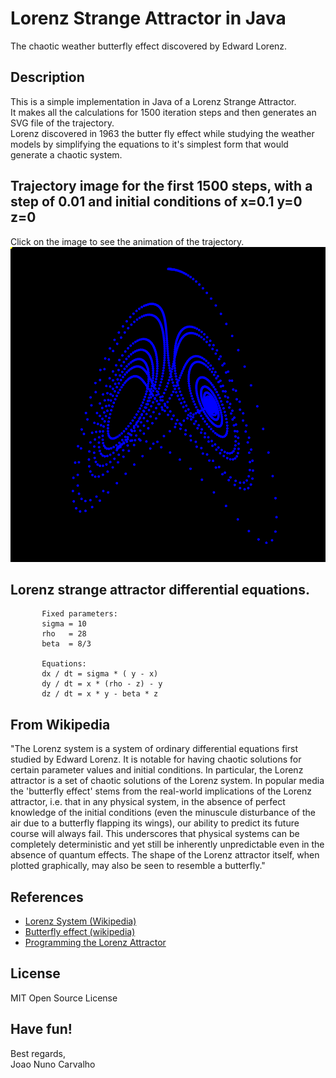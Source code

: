 # Lorenz Strange Attractor in Java
The chaotic weather butterfly effect discovered by Edward Lorenz.

## Description
This is a simple implementation in Java of a Lorenz Strange Attractor. <br>
It makes all the calculations for 1500 iteration steps and then generates an SVG file of the trajectory. <br>
Lorenz discovered in 1963 the butter fly effect while studying the weather models by simplifying the equations to it's simplest form that would generate a chaotic system.

## Trajectory image for the first 1500 steps, with a step of 0.01 and initial conditions of x=0.1 y=0 z=0
Click on the image to see the animation of the trajectory. <br>
![Alt text](./lorenz_strange_attractor.svg)

## Lorenz strange attractor differential equations.
```
       Fixed parameters:
       sigma = 10
       rho   = 28
       beta  = 8/3

       Equations:
       dx / dt = sigma * ( y - x)
       dy / dt = x * (rho - z) - y
       dz / dt = x * y - beta * z
```

## From Wikipedia
"The Lorenz system is a system of ordinary differential equations first studied by Edward Lorenz. It is notable for having chaotic solutions for certain parameter values and initial conditions. In particular, the Lorenz attractor is a set of chaotic solutions of the Lorenz system. In popular media the 'butterfly effect' stems from the real-world implications of the Lorenz attractor, i.e. that in any physical system, in the absence of perfect knowledge of the initial conditions (even the minuscule disturbance of the air due to a butterfly flapping its wings), our ability to predict its future course will always fail. This underscores that physical systems can be completely deterministic and yet still be inherently unpredictable even in the absence of quantum effects. The shape of the Lorenz attractor itself, when plotted graphically, may also be seen to resemble a butterfly." 

## References
* [Lorenz System (Wikipedia)](https://en.wikipedia.org/wiki/Lorenz_system)
* [Butterfly effect (wikipedia)](https://en.wikipedia.org/wiki/Butterfly_effect)
* [Programming the Lorenz Attractor](https://www.algosome.com/articles/lorenz-attractor-programming-code.html)

## License
MIT Open Source License

## Have fun!
Best regards, <br>
Joao Nuno Carvalho

